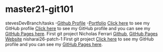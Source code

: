 # master21-git101
stevesDevBranch/tasks
-[Github Profile](https://github.com/boothscript)
-[Portfolio](https://boothscript.github.io/portfolio2)
[Click here](https://github.com/lisarawlings) to see my GitHub profile
[Click here](https://github.com/jennifer-carey) to see my GitHub profile and you can see my [GitHub Pages here](https://jennifer-carey.github.io/). 
First git project
Nicholas Ferrari [Github](https://github.com/NickFerra), [GitHub Pages Website](https://nickferra.github.io/NickWeb/)
nisharai26-patch-1
First git project
[Click here](https://github.com/nisharai26) to see my GitHub profile and you can see my [GitHub Pages here](https://nisharai26.github.io/).

